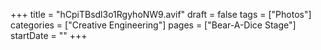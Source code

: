 +++
title = "hCpiTBsdl3o1RgyhoNW9.avif"
draft = false
tags = ["Photos"]
categories = ["Creative Engineering"]
pages = ["Bear-A-Dice Stage"]
startDate = ""
+++
